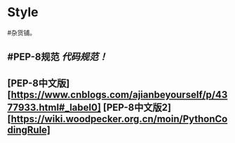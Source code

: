 # Style
#杂货铺。  
  
    
      
        
          
#PEP-8规范
*代码规范！*
---
[PEP-8中文版][https://www.cnblogs.com/ajianbeyourself/p/4377933.html#_label0]
[PEP-8中文版2][https://wiki.woodpecker.org.cn/moin/PythonCodingRule]
---
